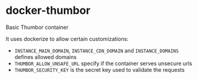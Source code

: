 # docker-thumbor
Basic Thumbor container

It uses dockerize to allow certain customizations:
  * `INSTANCE_MAIN_DOMAIN`, `INSTANCE_CDN_DOMAIN` and `INSTANCE_DOMAINS` defines allowed domains
  * `THUMBOR_ALLOW_UNSAFE_URL` specify if the container serves unsecure urls
  * `THUMBOR_SECURITY_KEY` is the secret key used to validate the requests
